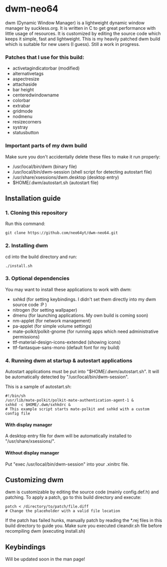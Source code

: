 # dwm-neo64
dwm (Dynamic Window Manager) is a lightweight dynamic window manager by suckless.org. It is written in C to get great performance with little usage of resources. It is customized by editing the source code which keeps it simple, fast and lightweight. This is my heavily patched dwm build which is suitable for new users (I guess). Still a work in progress.

### Patches that I use for this build:
* activetagindicatorbar (modified)
* alternativetags
* aspectresize
* attachaside
* bar height
* centeredwindowname
* colorbar
* extrabar
* gridmode
* nodmenu
* resizecorners
* systray
* statusbutton
### Important parts of my dwm build 
Make sure you don't accidentally delete these files to make it run properly:

* /usr/local/bin/dwm (binary file)
* /usr/local/bin/dwm-session (shell script for detecting autostart file)
* /usr/share/xsessions/dwm.desktop (desktop entry)
* $HOME/.dwm/autostart.sh (autostart file)

## Installation guide

### 1. Cloning this repository
Run this command:
```
git clone https://github.com/neo64yt/dwm-neo64.git
```

### 2. Installing dwm
cd into the build directory and run:
```
./install.sh
```

### 3. Optional dependencies
You may want to install these applications to work with dwm:
* sxhkd (for setting keybindings. I didn't set them directly into my dwm source code :P )
* nitrogen (for setting wallpaper)
* dmenu (for launching applications. My own build is coming soon)
* nm-applet (for network management)
* pa-applet (for simple volume settings)
* mate-polkit/polkit-gnome (for running apps which need administrative permissions)
* ttf-material-design-icons-extended (showing icons)
* ttf-fantasque-sans-mono (default font for my build)

### 4. Running dwm at startup & autostart applications
Autostart applications must be put into "$HOME/.dwm/autostart.sh". It will be automatically detected by "/usr/local/bin/dwm-session".

This is a sample of autostart.sh:
```
#!/bin/sh
/usr/lib/mate-polkit/polkit-mate-authentication-agent-1 &
sxhkd -c $HOME/.dwm/sxhkdrc &
# This example script starts mate-polkit and sxhkd with a custom config file
```

#### With display manager
A desktop entry file for dwm will be automatically installed to "/usr/share/xsessions/".

#### Without display manager
Put "exec /usr/local/bin/dwm-session" into your .xinitrc file.

## Customizing dwm
dwm is customizable by editing the source code (mainly config.def.h) and patching. To apply a patch, go to this build directory and execute:
```
patch < /directory/to/patch/file.diff
# Change the placeholder with a valid file location
```
If the patch has failed hunks, manually patch by reading the *.rej files in this build directory to guide you.
Make sure you executed cleandir.sh file before recompiling dwm (executing install.sh)

## Keybindings
Will be updated soon in the man page!
